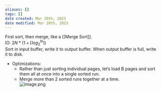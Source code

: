 ```yaml
---
aliases: []
tags: []
date created: Mar 20th, 2023
date modified: Mar 20th, 2023
---
```

First sort, then merge, like a [[Merge Sort]].  
IO: $2N * (1 + \lceil log_{2}^{N} \rceil)$  
Sort in input buffer, write it to output buffer. When output buffer is full, write it to disk.
- Optimizations:
	- Rather than just sorting individual pages, let’s load B pages and sort them all at once into a single sorted run.
	- Merge more than 2 sorted runs together at a time.  
![image.png](https://img.ynchen.me/2023/03/5f36014a0e7461da166943c15975d9e0.webp)
